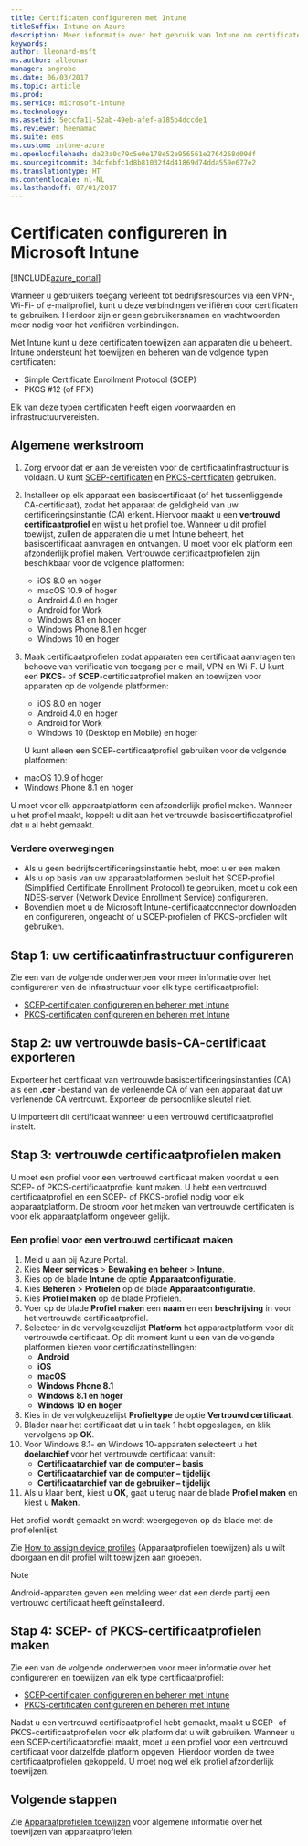 ```yaml
---
title: Certificaten configureren met Intune
titleSuffix: Intune on Azure
description: Meer informatie over het gebruik van Intune om certificaten te maken en toe te wijzen die u helpen Wi-Fi-, VPN- en andere verbindingen te beveiligen.
keywords: 
author: lleonard-msft
ms.author: alleonar
manager: angrobe
ms.date: 06/03/2017
ms.topic: article
ms.prod: 
ms.service: microsoft-intune
ms.technology: 
ms.assetid: 5eccfa11-52ab-49eb-afef-a185b4dccde1
ms.reviewer: heenamac
ms.suite: ems
ms.custom: intune-azure
ms.openlocfilehash: da23a0c79c5e0e178e52e956561e2764268d09df
ms.sourcegitcommit: 34cfebfc1d8b81032f4d41869d74dda559e677e2
ms.translationtype: HT
ms.contentlocale: nl-NL
ms.lasthandoff: 07/01/2017
---
```

# <a name="how-to-configure-certificates-in-microsoft-intune"></a>Certificaten configureren in Microsoft Intune

[!INCLUDE[azure_portal](./includes/azure_portal.md)]

Wanneer u gebruikers toegang verleent tot bedrijfsresources via een VPN-, Wi-Fi- of e-mailprofiel, kunt u deze verbindingen verifiëren door certificaten te gebruiken. Hierdoor zijn er geen gebruikersnamen en wachtwoorden meer nodig voor het verifiëren verbindingen.

Met Intune kunt u deze certificaten toewijzen aan apparaten die u beheert. Intune ondersteunt het toewijzen en beheren van de volgende typen certificaten:

- Simple Certificate Enrollment Protocol (SCEP)
- PKCS #12 (of PFX)

Elk van deze typen certificaten heeft eigen voorwaarden en infrastructuurvereisten.

## <a name="general-workflow"></a>Algemene werkstroom

1. Zorg ervoor dat er aan de vereisten voor de certificaatinfrastructuur is voldaan. U kunt [SCEP-certificaten](certificates-scep-configure.md) en [PKCS-certificaten](certficates-pfx-configure.md) gebruiken.
2. Installeer op elk apparaat een basiscertificaat (of het tussenliggende CA-certificaat), zodat het apparaat de geldigheid van uw certificeringsinstantie (CA) erkent. Hiervoor maakt u een **vertrouwd certificaatprofiel** en wijst u het profiel toe. Wanneer u dit profiel toewijst, zullen de apparaten die u met Intune beheert, het basiscertificaat aanvragen en ontvangen. U moet voor elk platform een afzonderlijk profiel maken. Vertrouwde certificaatprofielen zijn beschikbaar voor de volgende platformen:
    - iOS 8.0 en hoger
    - macOS 10.9 of hoger
    - Android 4.0 en hoger
    - Android for Work
    - Windows 8.1 en hoger
    - Windows Phone 8.1 en hoger
    - Windows 10 en hoger
3. Maak certificaatprofielen zodat apparaten een certificaat aanvragen ten behoeve van verificatie van toegang per e-mail, VPN en Wi-F. U kunt een **PKCS**- of **SCEP**-certificaatprofiel maken en toewijzen voor apparaten op de volgende platformen:
    - iOS 8.0 en hoger
    - Android 4.0 en hoger
    - Android for Work
    - Windows 10 (Desktop en Mobile) en hoger

    U kunt alleen een SCEP-certificaatprofiel gebruiken voor de volgende platformen:

-   macOS 10.9 of hoger
-   Windows Phone 8.1 en hoger

U moet voor elk apparaatplatform een afzonderlijk profiel maken. Wanneer u het profiel maakt, koppelt u dit aan het vertrouwde basiscertificaatprofiel dat u al hebt gemaakt.

### <a name="further-considerations"></a>Verdere overwegingen

- Als u geen bedrijfscertificeringsinstantie hebt, moet u er een maken.
- Als u op basis van uw apparaatplatformen besluit het SCEP-profiel (Simplified Certificate Enrollment Protocol) te gebruiken, moet u ook een NDES-server (Network Device Enrollment Service) configureren.
- Bovendien moet u de Microsoft Intune-certificaatconnector downloaden en configureren, ongeacht of u SCEP-profielen of PKCS-profielen wilt gebruiken.


## <a name="step-1--configure-your-certificate-infrastructure"></a>Stap 1: uw certificaatinfrastructuur configureren

Zie een van de volgende onderwerpen voor meer informatie over het configureren van de infrastructuur voor elk type certificaatprofiel:

- [SCEP-certificaten configureren en beheren met Intune](certificates-scep-configure.md)
- [PKCS-certificaten configureren en beheren met Intune](certficates-pfx-configure.md)


## <a name="step-2---export-your-trusted-root-ca-certificate"></a>Stap 2: uw vertrouwde basis-CA-certificaat exporteren

Exporteer het certificaat van vertrouwde basiscertificeringsinstanties (CA) als een **.cer** -bestand van de verlenende CA of van een apparaat dat uw verlenende CA vertrouwt. Exporteer de persoonlijke sleutel niet.

U importeert dit certificaat wanneer u een vertrouwd certificaatprofiel instelt.

## <a name="step-3-create-trusted-certificate-profiles"></a>Stap 3: vertrouwde certificaatprofielen maken
U moet een profiel voor een vertrouwd certificaat maken voordat u een SCEP- of PKCS-certificaatprofiel kunt maken. U hebt een vertrouwd certificaatprofiel en een SCEP- of PKCS-profiel nodig voor elk apparaatplatform. De stroom voor het maken van vertrouwde certificaten is voor elk apparaatplatform ongeveer gelijk.

### <a name="to-create-a-trusted-certificate-profile"></a>Een profiel voor een vertrouwd certificaat maken

1. Meld u aan bij Azure Portal.
2. Kies **Meer services** > **Bewaking en beheer** > **Intune**.
3. Kies op de blade **Intune** de optie **Apparaatconfiguratie**.
2. Kies **Beheren** > **Profielen** op de blade **Apparaatconfiguratie**.
3. Kies **Profiel maken** op de blade Profielen.
4. Voer op de blade **Profiel maken** een **naam** en een **beschrijving** in voor het vertrouwde certificaatprofiel.
5. Selecteer in de vervolgkeuzelijst **Platform** het apparaatplatform voor dit vertrouwde certificaat. Op dit moment kunt u een van de volgende platformen kiezen voor certificaatinstellingen:
    - **Android**
    - **iOS**
    - **macOS**
    - **Windows Phone 8.1**
    - **Windows 8.1 en hoger**
    - **Windows 10 en hoger**
6. Kies in de vervolgkeuzelijst **Profieltype** de optie **Vertrouwd certificaat**.
7. Blader naar het certificaat dat u in taak 1 hebt opgeslagen, en klik vervolgens op **OK**.
8. Voor Windows 8.1- en Windows 10-apparaten selecteert u het **doelarchief** voor het vertrouwde certificaat vanuit:
    - **Certificaatarchief van de computer – basis**
    - **Certificaatarchief van de computer – tijdelijk**
    - **Certificaatarchief van de gebruiker – tijdelijk**
8. Als u klaar bent, kiest u **OK**, gaat u terug naar de blade **Profiel maken** en kiest u **Maken**.

Het profiel wordt gemaakt en wordt weergegeven op de blade met de profielenlijst.

Zie [How to assign device profiles](device-profile-assign.md) (Apparaatprofielen toewijzen) als u wilt doorgaan en dit profiel wilt toewijzen aan groepen.


> [!Note]
> Android-apparaten geven een melding weer dat een derde partij een vertrouwd certificaat heeft geïnstalleerd.

## <a name="step-4-create-scep-or-pkcs-certificate-profiles"></a>Stap 4: SCEP- of PKCS-certificaatprofielen maken

Zie een van de volgende onderwerpen voor meer informatie over het configureren en toewijzen van elk type certificaatprofiel:

- [SCEP-certificaten configureren en beheren met Intune](certificates-scep-configure.md)
- [PKCS-certificaten configureren en beheren met Intune](certficates-pfx-configure.md)

Nadat u een vertrouwd certificaatprofiel hebt gemaakt, maakt u SCEP- of PKCS-certificaatprofielen voor elk platform dat u wilt gebruiken. Wanneer u een SCEP-certificaatprofiel maakt, moet u een profiel voor een vertrouwd certificaat voor datzelfde platform opgeven. Hierdoor worden de twee certificaatprofielen gekoppeld. U moet nog wel elk profiel afzonderlijk toewijzen.


## <a name="next-steps"></a>Volgende stappen
Zie [Apparaatprofielen toewijzen](device-profile-assign.md) voor algemene informatie over het toewijzen van apparaatprofielen.
